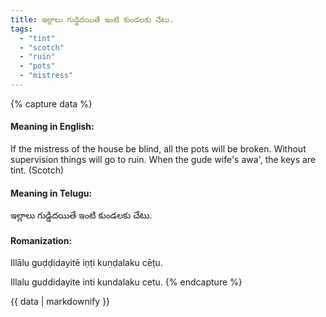 ```yaml
---
title: ఇల్లాలు గుడ్డిదయితే ఇంటి కుండలకు చేటు.
tags:
  - "tint"
  - "scotch"
  - "ruin"
  - "pots"
  - "mistress"
---
```


{% capture data %}
#### Meaning in English:
If the mistress of the house be blind, all the pots will be broken.
Without supervision things will go to ruin.
When the gude wife's awa', the keys are tint. (Scotch)

#### Meaning in Telugu:
ఇల్లాలు గుడ్డిదయితే ఇంటి కుండలకు చేటు.

#### Romanization:
Illālu guḍḍidayitē iṇṭi kuṇḍalaku cēṭu.

Illalu guddidayite inti kundalaku cetu.
{% endcapture %}

{{ data | markdownify }}

